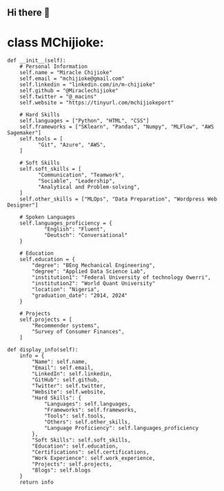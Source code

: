 ## Hi there 👋

# class MChijioke:
    def __init__(self):
        # Personal Information
        self.name = "Miracle Chijioke"
        self.email = "mchijioke@gmail.com"
        self.linkedin = "linkedin.com/in/m-chijioke"
        self.github = "@Miraclechijioke"
        self.twitter = "@_macins"
        self.website = "https://tinyurl.com/mchijiokeport"
        
        # Hard Skills
        self.languages = ["Python", "HTML", "CSS"]
        self.frameworks = ["SKlearn", "Pandas", "Numpy", "MLFlow", "AWS Sagemaker"]
        self.tools = [
              "Git", "Azure", "AWS",
        ]

        # Soft Skills
        self.soft_skills = [
              "Communication", "Teamwork",
              "Sociable", "Leadership",
              "Analytical and Problem-solving",
        ]
        self.other_skills = ["MLOps", "Data Preparation", "Wordpress Web Designer"]

        # Spoken Languages
        self.languages_proficiency = {
                "English": "Fluent",
                "Deutsch": "Conversational"
        }
        
        # Education
        self.education = {
            "degree": "BEng Mechanical Engineering",
            "degree": "Applied Data Science Lab",
            "institution1": "Federal University of technology Owerri",
            "institution2": "World Quant University"
            "location": "Nigeria",
            "graduation_date": "2014, 2024"
        }

        # Projects
        self.projects = [
            "Recommender systems",
            "Survey of Consumer Finances",
        ]

    def display_info(self):
        info = {
            "Name": self.name,
            "Email": self.email,
            "LinkedIn": self.linkedin,
            "GitHub": self.github,
            "Twitter": self.twitter,
            "Website": self.website,
            "Hard Skills": {
                "Languages": self.languages,
                "Frameworks": self.frameworks,
                "Tools": self.tools,
                "Others": self.other_skills,
                "Language Proficiency": self.languages_proficiency
            },
            "Soft Skills": self.soft_skills,
            "Education": self.education,
            "Certifications": self.certifications,
            "Work Experience": self.work_experience,
            "Projects": self.projects,
            "Blogs": self.blogs
        }
        return info
        
<!--
**Miraclechijioke/Miraclechijioke** is a ✨ _special_ ✨ repository because its `README.md` (this file) appears on your GitHub profile.

Here are some ideas to get you started:

- 🔭 I’m currently working on Azure Machine Learning Tasks
- 🌱 I’m currently learning managing and maintaining model lifecycle on Azure
- 👯 I’m looking to collaborate on machine learning and deep learning tasks
- 🤔 I’m looking for help with deep learning tasks
- 💬 Ask me about data science and machine learning
- 📫 How to reach me: mchijioke02@mail.com
- 😄 Pronouns: he/him
- ⚡ Fun fact: I really want it much more than you do.
-->

